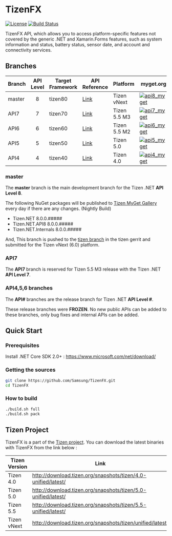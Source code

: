 # TizenFX

[![License](https://img.shields.io/badge/licence-Apache%202.0-brightgreen.svg?style=flat)](LICENSE)
[![Build Status](https://travis-ci.org/Samsung/TizenFX.svg?branch=master)](https://travis-ci.org/Samsung/TizenFX)

TizenFX API, which allows you to access platform-specific features not covered by the generic .NET and Xamarin.Forms features, such as system information and status, battery status, sensor date, and account and connectivity services.

## Branches

| Branch | API Level | Target Framework | API Reference | Platform          | myget.org | nuget.org  |
|--------|:---------:|------------------|---------------|-------------------|-----------|------------|
|master  | 8         | tizen80 | [Link](https://samsung.github.io/TizenFX/master/) | Tizen vNext | [![api8_myget](https://img.shields.io/tizen.myget/dotnet/vpre/Tizen.NET.API8.svg)](https://tizen.myget.org/feed/dotnet/package/nuget/Tizen.NET) | |
|API7    | 7         | tizen70 | [Link](https://samsung.github.io/TizenFX/API7/) | Tizen 5.5 M3 | [![api7_myget](https://img.shields.io/tizen.myget/dotnet/vpre/Tizen.NET.API7.svg)](https://tizen.myget.org/feed/dotnet/package/nuget/Tizen.NET) | |
|API6    | 6         | tizen60 | [Link](https://samsung.github.io/TizenFX/API6/) | Tizen 5.5 M2 | [![api6_myget](https://img.shields.io/tizen.myget/dotnet/vpre/Tizen.NET.API6.svg)](https://tizen.myget.org/feed/dotnet/package/nuget/Tizen.NET) | [![api6_nuget](https://img.shields.io/nuget/v/Tizen.NET.API6.svg)](https://www.nuget.org/packages/Tizen.NET/) |
|API5    | 5         | tizen50 | [Link](https://samsung.github.io/TizenFX/API5/) | Tizen 5.0       | [![api5_myget](https://img.shields.io/tizen.myget/dotnet/vpre/Tizen.NET.API5.svg)](https://tizen.myget.org/feed/dotnet/package/nuget/Tizen.NET) | [![api5_nuget](https://img.shields.io/nuget/v/Tizen.NET.API5.svg)](https://www.nuget.org/packages/Tizen.NET/) |
|API4    | 4         | tizen40 | [Link](https://samsung.github.io/TizenFX/API4/) | Tizen 4.0         | [![api4_myget](https://img.shields.io/tizen.myget/dotnet/vpre/Tizen.NET.API4.svg)](https://tizen.myget.org/feed/dotnet/package/nuget/Tizen.NET) | [![api4_nuget](https://img.shields.io/nuget/v/Tizen.NET.API4.svg)](https://www.nuget.org/packages/Tizen.NET/) |

### master
The __master__ branch is the main development branch for the Tizen .NET __API Level 8__.

The following NuGet packages will be published to [Tizen MyGet Gallery](https://tizen.myget.org/gallery/dotnet) every day if there are any changes. (Nightly Build)
* Tizen.NET 8.0.0.#####
* Tizen.NET.API8 8.0.0.#####
* Tizen.NET.Internals 8.0.0.#####

And, This branch is pushed to the [tizen branch](https://git.tizen.org/cgit/platform/core/csapi/tizenfx/?h=tizen) in the tizen gerrit and submitted for the Tizen vNext (6.0) platform.

### API7
The __API7__ branch is reserved for Tizen 5.5 M3 release with the Tizen .NET __API Level 7__.

### API4,5,6 branches
The __API#__ branches are the release branch for Tizen .NET __API Level #__.

These release branches were __FROZEN__. No new public APIs can be added to these branches, only bug fixes and internal APIs can be added.

## Quick Start
### Prerequisites
Install .NET Core SDK 2.0+ : https://www.microsoft.com/net/download/

### Getting the sources
```bash
git clone https://github.com/Samsung/TizenFX.git
cd TizenFX
```
### How to build
```bash
./build.sh full
./build.sh pack
```

## Tizen Project
TizenFX is a part of the [Tizen project](https://www.tizen.org).
You can download the latest binaries with TizenFX from the link below :

| Tizen Version     | Link |
|-------------------|------|
| Tizen 4.0         | http://download.tizen.org/snapshots/tizen/4.0-unified/latest/ |
| Tizen 5.0         | http://download.tizen.org/snapshots/tizen/5.0-unified/latest/ |
| Tizen 5.5         | http://download.tizen.org/snapshots/tizen/5.5-unified/latest/ |
| Tizen vNext       | http://download.tizen.org/snapshots/tizen/unified/latest/     |

